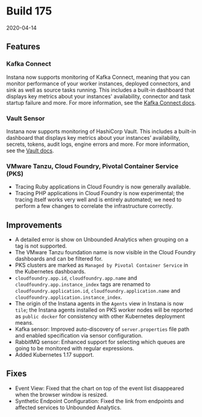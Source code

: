# Build 175

2020-04-14

## Features

### Kafka Connect

Instana now supports monitoring of Kafka Connect, meaning that you can monitor performance of your worker instances, deployed connectors, and sink as well as source tasks running.
This includes a built-in dashboard that displays key metrics about your instances' availability, connector and task startup failure and more. For more information, see the [Kafka Connect docs](https://docs.instana.io/ecosystem/kafkaconnect).

### Vault Sensor

Instana now supports monitoring of HashiCorp Vault. This includes a built-in dashboard that displays key metrics about your instances’ availability, secrets, tokens, audit logs, engine errors and more. For more information, see the [Vault docs](https://docs.instana.io/ecosystem/vault).

### VMware Tanzu, Cloud Foundry, Pivotal Container Service (PKS)

- Tracing Ruby applications in Cloud Foundry is now generally available.
- Tracing PHP applications in Cloud Foundry is now experimental; the tracing itself works very well and is entirely automated; we need to perform a few changes to correlate the infrastructure correctly.

## Improvements

- A detailed error is show on Unbounded Analytics when grouping on a tag is not supported.
- The VMware Tanzu foundation name is now visible in the Cloud Foundry dashboards and can be filtered for.
- PKS clusters are marked as `Managed by Pivotal Container Service` in the Kubernetes dashboards.
- `cloudfoundry.app.id`, `cloudfoundry.app.name` and `cloudfoundry.app.instance_index` tags are renamed to `cloudfoundry.application.id`, `cloudfoundry.application.name` and `cloudfoundry.application.instance_index`.
- The origin of the Instana agents in the `Agents` view in Instana is now `tile`; the Instana agents installed on PKS worker nodes will be reported as `public docker` for consistency with other Kubernetes deployment means.
- Kafka sensor: Improved auto-discovery of `server.properties` file path and enabled specification via sensor configuration.
- RabbitMQ sensor: Enhanced support for selecting which queues are going to be monitored with regular expressions.
- Added Kubernetes 1.17 support.

## Fixes

- Event View: Fixed that the chart on top of the event list disappeared when the browser window is resized.
- Synthetic Endpoint Configuration: Fixed the link from endpoints and affected services to Unbounded Analytics.
